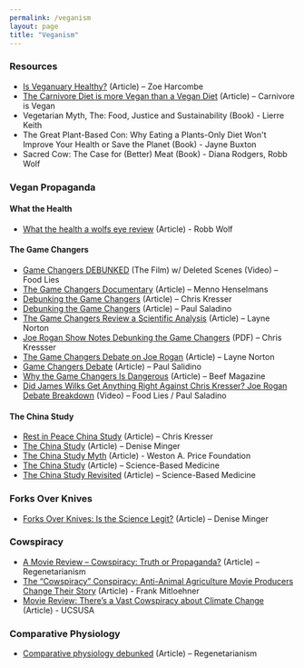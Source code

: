 ```yaml
---
permalink: /veganism
layout: page
title: "Veganism"
---
```

### Resources
- [Is Veganuary Healthy?](https://www.zoeharcombe.com/2020/01/is-veganuary-healthy/) (Article) – Zoe Harcombe
- [The Carnivore Diet is more Vegan than a Vegan Diet](https://www.carnivoreisvegan.com/carnivore-diet-is-vegan/) (Article) – Carnivore is Vegan
- Vegetarian Myth, The: Food, Justice and Sustainability (Book) - Lierre Keith
- The Great Plant-Based Con: Why Eating a Plants-Only Diet Won't Improve Your Health or Save the Planet (Book) - Jayne Buxton
- Sacred Cow: The Case for (Better) Meat (Book) - Diana Rodgers, Robb Wolf
### Vegan Propaganda
#### What the Health
- [What the health a wolfs eye review](https://robbwolf.com/2017/07/03/what-the-health-a-wolfs-eye-review/) (Article) - Robb Wolf
#### The Game Changers
- [Game Changers DEBUNKED](https://www.youtube.com/watch?v=NV8RVKX-ues) (The Film) w/ Deleted Scenes (Video) – Food Lies
- [The Game Changers Documentary](https://mennohenselmans.com/game-changers-documentary/) (Article) – Menno Henselmans
- [Debunking the Game Changers](https://chriskresser.com/debunking-the-game-changers-joe-rogan/) (Article) – Chris Kresser
- [Debunking the Game Changers](https://www.carnivoremd.com/resource/debunking-the-game-changers) (Article) – Paul Saladino
- [The Game Changers Review a Scientific Analysis](https://biolayne.com/articles/research/the-game-changers-review-a-scientific-analysis/) (Article) – Layne Norton
- [Joe Rogan Show Notes Debunking the Game Changers](https://chriskresser.com/wp-content/uploads/Show-Notes-Debunking-the-Game-Changers.pdf) (PDF) – Chris Kressser
- [The Game Changers Debate on Joe Rogan](https://biolayne.com/articles/research/the-game-changers-debate-james-wilks-vs-chris-kresser-on-the-joe-rogan-experience/) (Article) – Layne Norton
- [Game Changers Debate](https://www.carnivoremd.com/resource/wilks-kresser-debate-breakdown) (Article) – Paul Salidino
- [Why the Game Changers Is Dangerous](https://www.beefmagazine.com/beef/why-schwarzenegger-s-game-changers-documentary-dangerous) (Article) – Beef Magazine
- [Did James Wilks Get Anything Right Against Chris Kresser? Joe Rogan Debate Breakdown](https://www.youtube.com/watch?v=euQ_izlFVe0) (Video) – Food Lies / Paul Saladino
#### The China Study
- [Rest in Peace China Study](https://chriskresser.com/china-study-debunked-by-new-research/) (Article) – Chris Kresser
- [The China Study](https://deniseminger.com/the-china-study/) (Article) – Denise Minger
- [The China Study Myth](https://www.westonaprice.org/health-topics/abcs-of-nutrition/the-china-study-myth/) (Article) - Weston A. Price Foundation
- [The China Study](https://sciencebasedmedicine.org/385/) (Article) – Science-Based Medicine
- [The China Study Revisited](https://sciencebasedmedicine.org/the-china-study-revisited/) (Article) – Science-Based Medicine
### Forks Over Knives
- [Forks Over Knives: Is the Science Legit?](https://deniseminger.com/2011/09/22/forks-over-knives-is-the-science-legit-a-review-and-critique/) (Article) – Denise Minger
### Cowspiracy
- [A Movie Review – Cowspiracy: Truth or Propaganda?](https://lachefnet.wordpress.com/2016/07/04/la-chefs-movie-review-cowspiracy-truth-or-propaganda/) (Article) – Regenetarianism
- [The “Cowspiracy” Conspiracy: Anti-Animal Agriculture Movie Producers Change Their Story](https://ghgguru.faculty.ucdavis.edu/2018/11/16/the-cowspiracy-conspiracy-anti-animal-agriculture-movie-producers-change-their-story/) (Article) - Frank Mitloehner
- [Movie Review: There’s a Vast Cowspiracy about Climate Change](https://blog.ucsusa.org/doug-boucher/cowspiracy-movie-review/) (Article) - UCSUSA
### Comparative Physiology
- [Comparative physiology debunked](https://lachefnet.wordpress.com/2022/12/18/comparative-physiology-debunked/) (Article) – Regenetarianism